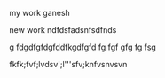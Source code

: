 my work ganesh

new work
ndfdsfadsnfsdfnds

g
fdgdfgfdgfddfkgdfgfd
fg
fgf
gfg
fg
fsg

fkfk;fvf;lvdsv';l'''sfv;knfvsnvsvn
